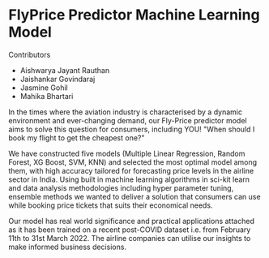 # FlyPrice Predictor Machine Learning Model

Contributors 
- Aishwarya Jayant Rauthan
- Jaishankar Govindaraj
- Jasmine Gohil
- Mahika Bhartari

In  the times where the aviation industry is characterised by a dynamic environment and ever-changing demand, our Fly-Price predictor model aims to solve this question for consumers, including YOU!
"When should I book my flight to get the cheapest one?"

We have constructed five models (Multiple Linear Regression, Random Forest, XG Boost, SVM, KNN) and selected the most optimal model among them, with high accuracy tailored for forecasting price levels in the airline sector in India. Using built in machine learning algorithms in sci-kit learn and data analysis methodologies including hyper parameter tuning, ensemble methods we wanted to deliver a solution that consumers can use while booking price tickets that suits their economical needs.

Our model has real world significance and practical applications attached as it has been trained on a recent post-COVID dataset i.e. from February 11th to 31st March 2022.
The airline companies can utilise our insights to make informed business decisions.
